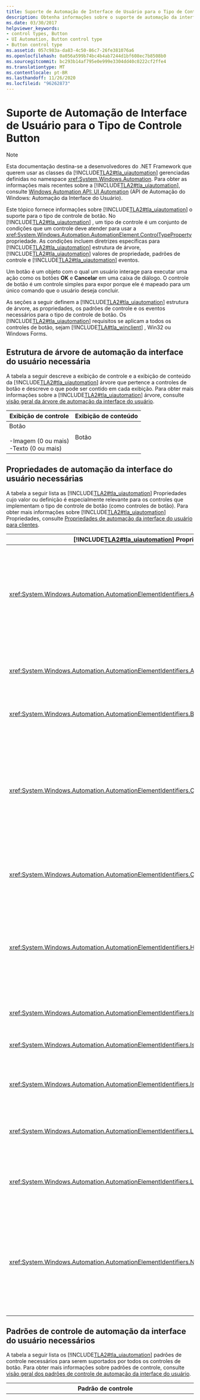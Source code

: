 ```yaml
---
title: Suporte de Automação de Interface de Usuário para o Tipo de Controle Button
description: Obtenha informações sobre o suporte de automação da interface do usuário para o tipo de controle de botão. Aprenda a estrutura de árvore, as propriedades, os padrões de controle e os eventos necessários.
ms.date: 03/30/2017
helpviewer_keywords:
- control types, Button
- UI Automation, Button control type
- Button control type
ms.assetid: 057c983a-da83-4c50-86c7-26fe381076a6
ms.openlocfilehash: 0a056a599b74bc4b4ab7244d1bf608ec7b8508b0
ms.sourcegitcommit: bc293b14af795e0e999e3304dd40c0222cf2ffe4
ms.translationtype: MT
ms.contentlocale: pt-BR
ms.lasthandoff: 11/26/2020
ms.locfileid: "96262873"
---
```

# <a name="ui-automation-support-for-the-button-control-type"></a>Suporte de Automação de Interface de Usuário para o Tipo de Controle Button

> [!NOTE]
> Esta documentação destina-se a desenvolvedores do .NET Framework que querem usar as classes da [!INCLUDE[TLA2#tla_uiautomation](../../../includes/tla2sharptla-uiautomation-md.md)] gerenciadas definidas no namespace <xref:System.Windows.Automation>. Para obter as informações mais recentes sobre a [!INCLUDE[TLA2#tla_uiautomation](../../../includes/tla2sharptla-uiautomation-md.md)], consulte [Windows Automation API: UI Automation](/windows/win32/winauto/entry-uiauto-win32) (API de Automação do Windows: Automação da Interface do Usuário).  
  
 Este tópico fornece informações sobre [!INCLUDE[TLA2#tla_uiautomation](../../../includes/tla2sharptla-uiautomation-md.md)] o suporte para o tipo de controle de botão. No [!INCLUDE[TLA2#tla_uiautomation](../../../includes/tla2sharptla-uiautomation-md.md)] , um tipo de controle é um conjunto de condições que um controle deve atender para usar a <xref:System.Windows.Automation.AutomationElement.ControlTypeProperty> propriedade. As condições incluem diretrizes específicas para [!INCLUDE[TLA2#tla_uiautomation](../../../includes/tla2sharptla-uiautomation-md.md)] estrutura de árvore, [!INCLUDE[TLA2#tla_uiautomation](../../../includes/tla2sharptla-uiautomation-md.md)] valores de propriedade, padrões de controle e [!INCLUDE[TLA2#tla_uiautomation](../../../includes/tla2sharptla-uiautomation-md.md)] eventos.  
  
 Um botão é um objeto com o qual um usuário interage para executar uma ação como os botões **OK** e **Cancelar** em uma caixa de diálogo. O controle de botão é um controle simples para expor porque ele é mapeado para um único comando que o usuário deseja concluir.  
  
 As seções a seguir definem a [!INCLUDE[TLA2#tla_uiautomation](../../../includes/tla2sharptla-uiautomation-md.md)] estrutura de árvore, as propriedades, os padrões de controle e os eventos necessários para o tipo de controle de botão. Os [!INCLUDE[TLA2#tla_uiautomation](../../../includes/tla2sharptla-uiautomation-md.md)] requisitos se aplicam a todos os controles de botão, sejam [!INCLUDE[TLA#tla_winclient](../../../includes/tlasharptla-winclient-md.md)] , Win32 ou Windows Forms.  
  
<a name="Required_UI_Automation_Tree_Structure"></a>

## <a name="required-ui-automation-tree-structure"></a>Estrutura de árvore de automação da interface do usuário necessária  

 A tabela a seguir descreve a exibição de controle e a exibição de conteúdo da [!INCLUDE[TLA2#tla_uiautomation](../../../includes/tla2sharptla-uiautomation-md.md)] árvore que pertence a controles de botão e descreve o que pode ser contido em cada exibição. Para obter mais informações sobre a [!INCLUDE[TLA2#tla_uiautomation](../../../includes/tla2sharptla-uiautomation-md.md)] árvore, consulte [visão geral da árvore de automação da interface do usuário](ui-automation-tree-overview.md).  
  
|Exibição de controle|Exibição de conteúdo|  
|------------------|------------------|  
|Botão<br /><br /> -Imagem (0 ou mais)<br />-Texto (0 ou mais)|Botão|  
  
<a name="Required_UI_Automation_Properties"></a>

## <a name="required-ui-automation-properties"></a>Propriedades de automação da interface do usuário necessárias  

 A tabela a seguir lista as [!INCLUDE[TLA2#tla_uiautomation](../../../includes/tla2sharptla-uiautomation-md.md)] Propriedades cujo valor ou definição é especialmente relevante para os controles que implementam o tipo de controle de botão (como controles de botão). Para obter mais informações sobre [!INCLUDE[TLA2#tla_uiautomation](../../../includes/tla2sharptla-uiautomation-md.md)] Propriedades, consulte [Propriedades de automação da interface do usuário para clientes](ui-automation-properties-for-clients.md).  
  
|[!INCLUDE[TLA2#tla_uiautomation](../../../includes/tla2sharptla-uiautomation-md.md)] Propriedade|Valor|Observações|  
|------------------------------------------------------------------------------------|-----------|-----------|  
|<xref:System.Windows.Automation.AutomationElementIdentifiers.AcceleratorKeyProperty>|Consulte observações.|O controle de botão normalmente deve dar suporte a uma tecla aceleradora para permitir que um usuário final execute a ação que ele representa rapidamente do teclado.|  
|<xref:System.Windows.Automation.AutomationElementIdentifiers.AutomationIdProperty>|Consulte observações.|O valor dessa propriedade precisa ser exclusivo em todos os controles em um aplicativo.|  
|<xref:System.Windows.Automation.AutomationElementIdentifiers.BoundingRectangleProperty>|Consulte observações.|O retângulo mais externo que contém o controle inteiro.|  
|<xref:System.Windows.Automation.AutomationElementIdentifiers.ClickablePointProperty>|Consulte observações.|Com suporte se houver um retângulo delimitador. Se nem todos os pontos dentro do retângulo delimitador forem clicáveis e você executar um teste de clique especializado, substitua e forneça um ponto clicável.|  
|<xref:System.Windows.Automation.AutomationElementIdentifiers.ControlTypeProperty>|Botão|Esse valor é o mesmo para todas as estruturas de interface do usuário.|  
|<xref:System.Windows.Automation.AutomationElementIdentifiers.HelpTextProperty>|Consulte observações.|O texto de ajuda pode indicar qual será o resultado final da ativação do botão. Normalmente, esse é o mesmo tipo de informações apresentadas por meio de uma dica de ferramenta.|  
|<xref:System.Windows.Automation.AutomationElementIdentifiers.IsContentElementProperty>|True|O controle de botão sempre deve ser conteúdo.|  
|<xref:System.Windows.Automation.AutomationElementIdentifiers.IsControlElementProperty>|True|O controle de botão sempre deve ser um controle.|  
|<xref:System.Windows.Automation.AutomationElementIdentifiers.IsKeyboardFocusableProperty>|Consulte observações.|Se o controle puder receber o foco do teclado, ele deverá dar suporte a essa propriedade.|  
|<xref:System.Windows.Automation.AutomationElementIdentifiers.LabeledByProperty>|`Null`|Os controles de botão são rotulados automaticamente por seu conteúdo.|  
|<xref:System.Windows.Automation.AutomationElementIdentifiers.LocalizedControlTypeProperty>|Button|Cadeia de caracteres localizada correspondente ao tipo de controle de botão.|  
|<xref:System.Windows.Automation.AutomationElementIdentifiers.NameProperty>|Consulte observações.|O nome do controle de botão é o texto usado para rotulá-lo. Sempre que uma imagem é usada para rotular um botão, o texto alternativo deve ser fornecido para a propriedade Name do botão.|  
  
<a name="Required_UI_Automation_Control_Patterns"></a>

## <a name="required-ui-automation-control-patterns"></a>Padrões de controle de automação da interface do usuário necessários  

 A tabela a seguir lista os [!INCLUDE[TLA2#tla_uiautomation](../../../includes/tla2sharptla-uiautomation-md.md)] padrões de controle necessários para serem suportados por todos os controles de botão. Para obter mais informações sobre padrões de controle, consulte [visão geral dos padrões de controle de automação da interface do usuário](ui-automation-control-patterns-overview.md).  
  
|Padrão de controle|Suporte|Observações|  
|---------------------|-------------|-----------|  
|<xref:System.Windows.Automation.Provider.IInvokeProvider>|Consulte observações.|Todos os botões devem dar suporte ao padrão de controle Invoke ou ao padrão de controle toggle. Invoke tem suporte quando o botão executa um comando na solicitação do usuário. Esse comando é mapeado para uma única operação, como recortar, copiar, colar ou excluir.|  
|<xref:System.Windows.Automation.Provider.IToggleProvider>|Consulte observações.|Todos os botões devem dar suporte ao padrão de controle Invoke ou ao padrão de controle toggle. A alternância terá suporte se o botão puder ser alternado por uma série de até três Estados. Normalmente, isso é visto como uma opção liga/desliga para recursos específicos.|  
|<xref:System.Windows.Automation.Provider.IExpandCollapseProvider>|Consulte observações.|Quando um botão é hospedado como um filho de um botão de divisão, o botão filho pode dar suporte ao padrão ExpandCollapse em vez do padrão Invoke ou toggle. O padrão ExpandCollapse pode ser usado para abrir ou fechar um menu ou outra subestrutura associada ao elemento Button.|  
  
<a name="Required_UI_Automation_Events"></a>

## <a name="required-ui-automation-events"></a>Eventos de automação da interface do usuário necessários  

 A tabela a seguir lista os [!INCLUDE[TLA2#tla_uiautomation](../../../includes/tla2sharptla-uiautomation-md.md)] eventos necessários para serem suportados por todos os controles de botão. Para obter mais informações sobre eventos, consulte [visão geral dos eventos de automação da interface do usuário](ui-automation-events-overview.md).  
  
|[!INCLUDE[TLA2#tla_uiautomation](../../../includes/tla2sharptla-uiautomation-md.md)] Circunstância|Suporte|Observações|  
|---------------------------------------------------------------------------------|-------------|-----------|  
|<xref:System.Windows.Automation.AutomationElementIdentifiers.AutomationFocusChangedEvent>|Necessária|Nenhum|  
|<xref:System.Windows.Automation.AutomationElementIdentifiers.BoundingRectangleProperty> evento de alteração de propriedade.|Necessária|Nenhum|  
|<xref:System.Windows.Automation.AutomationElementIdentifiers.IsOffscreenProperty> evento de alteração de propriedade.|Necessária|Nenhum|  
|<xref:System.Windows.Automation.AutomationElementIdentifiers.IsEnabledProperty> evento de alteração de propriedade.|Necessária|Nenhum|  
|<xref:System.Windows.Automation.AutomationElementIdentifiers.NameProperty> evento de alteração de propriedade.|Necessária|Nenhum|  
|<xref:System.Windows.Automation.AutomationElementIdentifiers.StructureChangedEvent>|Necessária|Nenhum|  
|<xref:System.Windows.Automation.InvokePatternIdentifiers.InvokedEvent>|Depende|Se o controle der suporte ao padrão de controle Invoke, ele deverá dar suporte a esse evento.|  
|<xref:System.Windows.Automation.TogglePatternIdentifiers.ToggleStateProperty> evento de alteração de propriedade.|Depende|Se o controle der suporte ao padrão de controle Toggle, ele deverá dar suporte a esse evento.|  
  
## <a name="see-also"></a>Veja também

- <xref:System.Windows.Automation.ControlType.Button>
- [Visão Geral dos Tipos de Controle de Automação de Interface do Usuário](ui-automation-control-types-overview.md)
- [Visão geral de automação da interface do usuário](ui-automation-overview.md)
